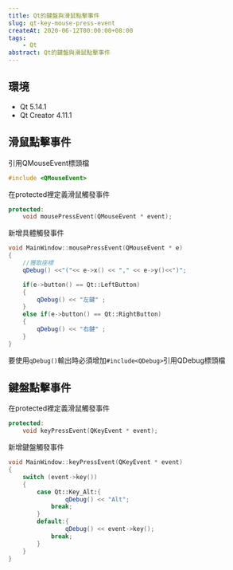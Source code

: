 ```yaml
---
title: Qt的鍵盤與滑鼠點擊事件
slug: qt-key-mouse-press-event
createAt: 2020-06-12T00:00:00+08:00
tags:
    - Qt
abstract: Qt的鍵盤與滑鼠點擊事件
---
```


## 環境
- Qt 5.14.1
- Qt Creator 4.11.1

## 滑鼠點擊事件
引用QMouseEvent標頭檔

```cpp
#include <QMouseEvent>
```

在protected裡定義滑鼠觸發事件

```cpp
protected:
    void mousePressEvent(QMouseEvent * event);
```

新增具體觸發事件

```cpp
void MainWindow::mousePressEvent(QMouseEvent * e)
{
    //獲取座標
    qDebug() <<"("<< e->x() << "," << e->y()<<")";

    if(e->button() == Qt::LeftButton)
    {
        qDebug() << "左鍵" ;
    }
    else if(e->button() == Qt::RightButton)
    {
        qDebug() << "右鍵" ;
    }
}
```

要使用`qDebug()`輸出時必須增加`#include<QDebug>`引用QDebug標頭檔

## 鍵盤點擊事件

在protected裡定義滑鼠觸發事件

```cpp
protected:
    void keyPressEvent(QKeyEvent * event);
```

新增鍵盤觸發事件

```cpp
void MainWindow::keyPressEvent(QKeyEvent * event)
{
    switch (event->key())
    {
        case Qt::Key_Alt:{
                qDebug() << "Alt";
            break;
        }
        default:{
                qDebug() << event->key();
            break;
        }
    }
}
```
